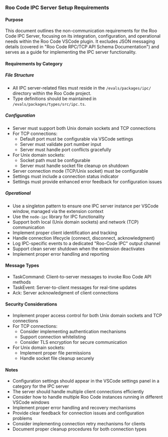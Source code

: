 ### Roo Code IPC Server Setup Requirements

#### Purpose

This document outlines the non-communication requirements for the Roo Code IPC Server, focusing on its integration, configuration, and operational needs within the Roo Code VSCode plugin. It excludes JSON messaging details (covered in "Roo Code RPC/TCP API Schema Documentation") and serves as a guide for implementing the IPC server functionality.

#### Requirements by Category

##### File Structure

- All IPC server-related files must reside in the `/evals/packages/ipc/` directory within the Roo Code project.
- Type definitions should be maintained in `/evals/packages/types/src/ipc.ts`.

##### Configuration

- Server must support both Unix domain sockets and TCP connections
- For TCP connections:
    - Default port must be configurable via VSCode settings
    - Server must validate port number input
    - Server must handle port conflicts gracefully
- For Unix domain sockets:
    - Socket path must be configurable
    - Server must handle socket file cleanup on shutdown
- Server connection mode (TCP/Unix socket) must be configurable
- Settings must include a connection status indicator
- Settings must provide enhanced error feedback for configuration issues

##### Operational

- Use a singleton pattern to ensure one IPC server instance per VSCode window, managed via the extension context
- Use the `node-ipc` library for IPC functionality
- Support both local (Unix domain sockets) and network (TCP) communication
- Implement proper client identification and tracking
- Handle connection lifecycle (connect, disconnect, acknowledgment)
- Log IPC-specific events to a dedicated "Roo-Code IPC" output channel
- Support clean server shutdown when the extension deactivates
- Implement proper error handling and reporting

#### Message Types

- TaskCommand: Client-to-server messages to invoke Roo Code API methods
- TaskEvent: Server-to-client messages for real-time updates
- Ack: Server acknowledgment of client connections

#### Security Considerations

- Implement proper access control for both Unix domain sockets and TCP connections
- For TCP connections:
    - Consider implementing authentication mechanisms
    - Support connection whitelisting
    - Consider TLS encryption for secure communication
- For Unix domain sockets:
    - Implement proper file permissions
    - Handle socket file cleanup securely

#### Notes

- Configuration settings should appear in the VSCode settings panel in a category for the IPC server
- The server should handle multiple client connections efficiently
- Consider how to handle multiple Roo Code instances running in different VSCode windows
- Implement proper error handling and recovery mechanisms
- Provide clear feedback for connection issues and configuration problems
- Consider implementing connection retry mechanisms for clients
- Document proper cleanup procedures for both connection types
